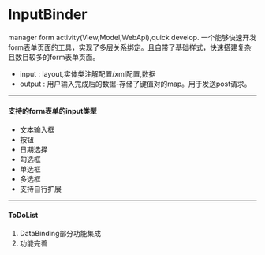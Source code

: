 # InputBinder
manager form activity(View,Model,WebApi),quick develop.
一个能够快速开发form表单页面的工具，实现了多层关系绑定。且自带了基础样式，快速搭建复杂且数目较多的form表单页面。

- input  :  layout,实体类注解配置/xml配置,数据
- output :  用户输入完成后的数据-存储了键值对的map。用于发送post请求。

---------

#### 支持的form表单的input类型
* 文本输入框
* 按钮
* 日期选择
* 勾选框
* 单选框
* 多选框
* 支持自行扩展

---------

#### ToDoList
1. DataBinding部分功能集成
2. 功能完善
